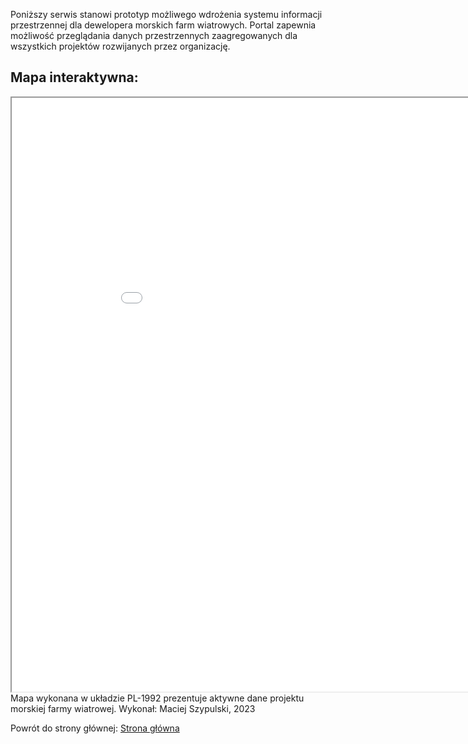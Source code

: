 Poniższy serwis stanowi prototyp możliwego wdrożenia systemu informacji przestrzennej
dla dewelopera morskich farm wiatrowych. 
Portal zapewnia możliwość przeglądania danych przestrzennych zaagregowanych dla wszystkich projektów 
rozwijanych przez organizację.
## Mapa interaktywna:
<iframe src="map.html" height="950" width="950"></iframe>
Mapa wykonana w układzie PL-1992 prezentuje aktywne dane projektu morskiej farmy wiatrowej.
Wykonał: Maciej Szypulski, 2023

Powrót do strony głównej:
[Strona główna](index.md)
